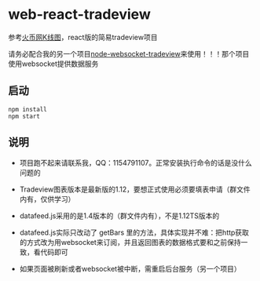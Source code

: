 ﻿# web-react-tradeview

参考[火币网K线图](https://www.huobipro.com/zh-cn/btc_usdt/exchange/)，react版的简易tradeview项目

请务必配合我的另一个项目[node-websocket-tradeview](https://github.com/caozihao/node-websocket-tradeview)来使用！！！那个项目使用websocket提供数据服务

## 启动


    npm install
    npm start


## 说明

* 项目跑不起来请联系我，QQ：1154791107。正常安装执行命令的话是没什么问题的

* Tradeview图表版本是最新版的1.12，要想正式使用必须要填表申请（群文件内有，仅供学习）

* datafeed.js采用的是1.4版本的（群文件内有），不是1.12TS版本的

* datafeed.js实际只改动了 getBars 里的方法，具体实现并不难：把http获取的方式改为用websocket来订阅，并且返回图表的数据格式要和之前保持一致，看代码即可

* 如果页面被刷新或者websocket被中断，需重启后台服务（另一个项目）

